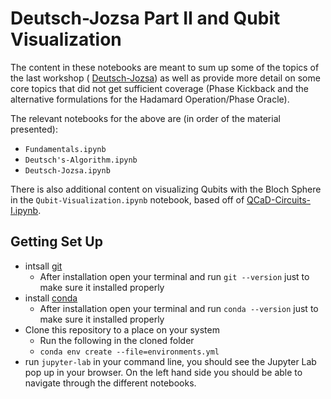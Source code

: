 # Deutsch-Jozsa Part II and Qubit Visualization

The content in these notebooks are meant to sum up some of the topics of the last workshop ( [Deutsch-Jozsa](https://youtu.be/NPf_kPRmK5k)) as well as provide more detail on some core topics that did not get sufficient coverage (Phase Kickback and the alternative formulations for the Hadamard Operation/Phase Oracle). 

The relevant notebooks for the above are (in order of the material presented):
* `Fundamentals.ipynb`
* `Deutsch's-Algorithm.ipynb`
* `Deutsch-Jozsa.ipynb`

There is also additional content on visualizing Qubits with the Bloch Sphere in the `Qubit-Visualization.ipynb` notebook, based off of [QCaD-Circuits-I.ipynb](https://github.com/QC-at-Davis/npquantum/blob/master/QCaD-Circuits-I.ipynb).


## Getting Set Up
* intsall [git](https://git-scm.com/book/en/v2/Getting-Started-Installing-Git)
  * After installation open your terminal and run `git --version` just to make sure it installed properly
* install [conda](https://conda.io/projects/conda/en/latest/user-guide/install/index.html)
  * After installation open your terminal and run `conda --version` just to make sure it installed properly
* Clone this repository to a place on your system
  * Run the following in the cloned folder
  * `conda env create --file=environments.yml`
* run `jupyter-lab` in your command line, you should see the Jupyter Lab pop up in your browser. On the left hand side you should be able to navigate through the different notebooks.